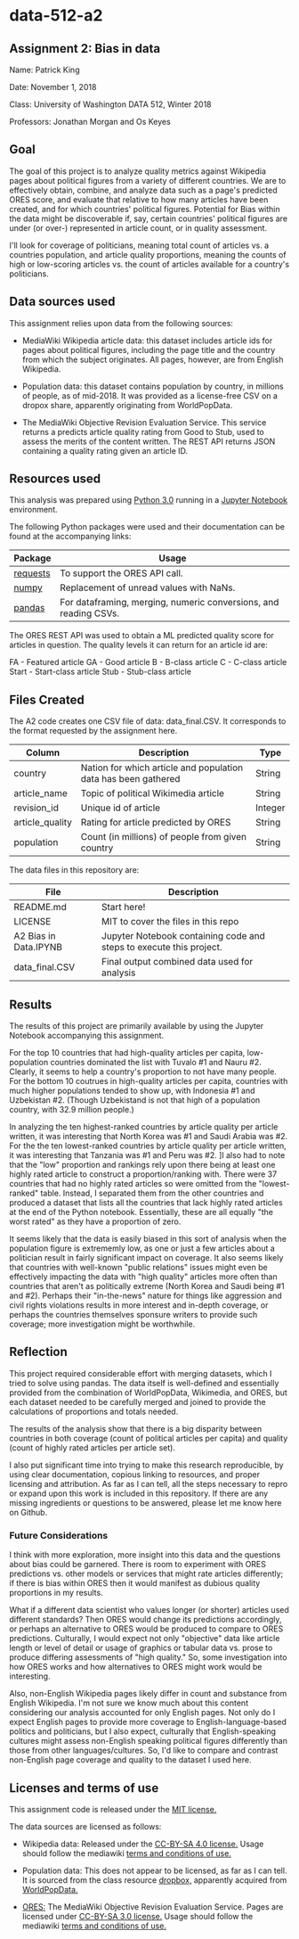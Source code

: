 # data-512-a2

## Assignment 2: Bias in data

Name: Patrick King

Date: November 1, 2018

Class: University of Washington DATA 512, Winter 2018

Professors: Jonathan Morgan and Os Keyes

## Goal
The goal of this project is to analyze quality metrics against Wikipedia pages about political figures from a variety of different countries. We are to effectively obtain, combine, and analyze data such as a page's predicted ORES score, and evaluate that relative to how many articles have been created, and for which countries' political figures.  Potential for Bias within the data might be discoverable if, say, certain countries' political figures are under (or over-) represented in article count, or in quality assessment.

I'll look for coverage of politicians, meaning total count of articles vs. a countries population, and article quality proportions, meaning the counts of high or low-scoring articles vs. the count of articles available for a country's politicians. 

## Data sources used

This assignment relies upon data from the following sources:

* MediaWiki Wikipedia article data: this dataset includes article ids for pages about political figures, including the page title and the country from which the subject originates. All pages, however, are from English Wikipedia.

* Population data: this dataset contains population by country, in millions of people, as of mid-2018. It was provided as a license-free CSV on a dropox share, apparently originating from WorldPopData.

* The MediaWiki Objective Revision Evaluation Service. This service returns a predicts article quality rating from Good to Stub, used to assess the merits of the content written. The REST API returns JSON containing a quality rating given an article ID.

## Resources used
This analysis was prepared using [Python 3.0](https://docs.python.org/3.0/) running in a [Jupyter Notebook](http://jupyter-notebook.readthedocs.io/en/latest/) environment.  

The following Python packages were used and their documentation can be found at the accompanying links:

|Package|Usage|
|---|---|
|[requests](http://docs.python-requests.org/en/master/)|To support the ORES API call.|
|[numpy](https://docs.scipy.org/doc/numpy/reference/?v=20181101081033)|Replacement of unread values with NaNs.|
|[pandas](https://pandas.pydata.org/pandas-docs/stable/?v=20181101081033)|For dataframing, merging, numeric conversions, and reading CSVs.|

The ORES REST API was used to obtain a ML predicted quality score for articles in question. The quality levels it can return for an article id are:

FA - Featured article
GA - Good article
B - B-class article
C - C-class article
Start - Start-class article
Stub - Stub-class article

## Files Created
The A2 code creates one CSV file of data: data_final.CSV. It corresponds to the format requested by the assignment here.

|Column|Description|Type|
|---|---|---|
|country|Nation for which article and population data has been gathered|String|
|article_name|Topic of political Wikimedia article|String|
|revision_id|Unique id of article|Integer|
|article_quality|Rating for article predicted by ORES|String|
|population|Count (in millions) of people from given country|String|

The data files in this repository are:

|File|Description|
|---|---|
|README.md|Start here! |
|LICENSE|MIT to cover the files in this repo|
|A2 Bias in Data.IPYNB|Jupyter Notebook containing code and steps to execute this project.|
|data_final.CSV|Final output combined data used for analysis|

## Results
The results of this project are primarily available by using the Jupyter Notebook accompanying this assignment.

For the top 10 countries that had high-quality articles per capita, low-population countries dominated the list with Tuvalo #1 and Nauru #2. Clearly, it seems to help a country's proportion to not have many people. For the bottom 10 coutrues in high-quality articles per capita, countries with much higher populations tended to show up, with Indonesia #1 and Uzbekistan #2. (Though Uzbekistand is not that high of a population country, with 32.9 million people.)

In analyzing the ten highest-ranked countries by article quality per article written, it was interesting that North Korea was #1 and Saudi Arabia was #2. For the the ten lowest-ranked countries by article quality per article written, it was interesting that Tanzania was #1 and Peru was #2.  ]I also had to note that the "low" proportion and rankings rely upon there being at least one highly rated article to construct a proportion/ranking with. There were 37 countries that had no highly rated articles so were omitted from the "lowest-ranked" table. Instead, I separated them from the other countries and produced a dataset that lists all the countries that lack highly rated articles at the end of the Python notebook. Essentially, these are all equally "the worst rated" as they have a proportion of zero.

It seems likely that the data is easily biased in this sort of analysis when the population figure is extrememly low, as one or just a few articles about a politician result in fairly significant impact on coverage. It also seems likely that countries with well-known "public relations" issues might even be effectively impacting the data with "high quality" articles more often than countries that aren't as politically extreme (North Korea and Saudi being #1 and #2). Perhaps their "in-the-news" nature for things like aggression and civil rights violations results in more interest and in-depth coverage, or perhaps the countries themselves sponsure writers to provide such coverage; more investigation might be worthwhile.
 
## Reflection
This project required considerable effort with merging datasets, which I tried to solve using pandas. The data itself is well-defined and essentially provided from the combination of WorldPopData, Wikimedia, and ORES, but each dataset needed to be carefully merged and joined to provide the calculations of proportions and totals needed.

The results of the analysis show that there is a big disparity between countries in both coverage (count of political articles per capita) and quality (count of highly rated articles per article set). 

I also put significant time into trying to make this research reproducible, by using clear documentation, copious linking to resources, and proper licensing and attribution. As far as I can tell, all the steps necessary to repro or expand upon this work is included in this repository. If there are any missing ingredients or questions to be answered, please let me know here on Github.

### Future Considerations
I think with more exploration, more insight into this data and the questions about bias could be garnered. There is room to experiment with ORES predictions vs. other models or services that might rate articles differently; if there is bias within ORES then it would manifest as dubious quality proportions in my results.

What if a different data scientist who values longer (or shorter) articles used different standards? Then ORES would change its predictions accordingly, or perhaps an alternative to ORES would be produced to compare to ORES predictions. Culturally, I would expect not only "objective" data like article length or level of detail or usage of graphics or tabular data vs. prose to produce differing assessments of "high quality." So, some investigation into how ORES works and how alternatives to ORES might work would be interesting.

Also, non-English Wikipedia pages likely differ in count and substance from English Wikipedia. I'm not sure we know much about this content considering our analysis accounted for only English pages. Not only do I expect English pages to provide more coverage to English-language-based politics and politicians, but I also expect, culturally that English-speaking cultures might assess non-English speaking political figures differently than those from other languages/cultures. So, I'd like to compare and contrast non-English page coverage and quality to the dataset I used here.

## Licenses and terms of use

This assignment code is released under the [MIT license.](https://github.com/PKing70/data-512-a2/blob/master/LICENSE)

The data sources are licensed as follows:

* Wikipedia data: Released under the [CC-BY-SA 4.0 license.](https://creativecommons.org/licenses/by/4.0/) Usage should follow the mediawiki [terms and conditions of use.](https://www.mediawiki.org/wiki/REST_API#Terms_and_conditions)

* Population data: This does not appear to be licensed, as far as I can tell. It is sourced from the class resource [dropbox,](https://www.dropbox.com/s/5u7sy1xt7g0oi2c/WPDS_2018_data.csv?dl=0) apparently acquired from [WorldPopData.](http://www.worldpopdata.org/)

* [ORES:](https://www.mediawiki.org/wiki/ORES) The MediaWiki Objective Revision Evaluation Service. Pages are licensed under [CC-BY-SA 3.0 license.](https://creativecommons.org/licenses/by-sa/3.0/) Usage should follow the mediawiki [terms and conditions of use.](https://www.mediawiki.org/wiki/REST_API#Terms_and_conditions)
